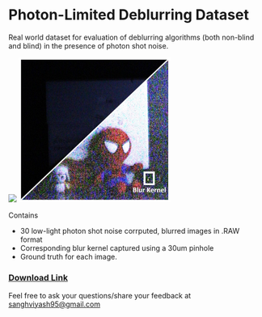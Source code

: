 # Photon-Limited Deblurring Dataset
Real world dataset for evaluation of deblurring algorithms (both non-blind and blind) in the presence of photon shot noise. 

<img src=https://github.com/sanghviyashiitb/poisson-deblurring/blob/docs/docs/imaging_setup.jpg width=500> <img src=docs/imaging_setup.jpg width=300>


Contains 
<ul> 
      <li>30 low-light photon shot noise corrputed, blurred images in .RAW format</li>
      <li>Corresponding blur kernel captured using a 30um pinhole</li>
      <li>Ground truth for each image.</li> 
</ul>

### [Download Link](https://1drv.ms/u/s!AjMYTt_aGQ9-hH_myp4irQREzX3K?e=NwARXc)


Feel free to ask your questions/share your feedback at sanghviyash95@gmail.com
